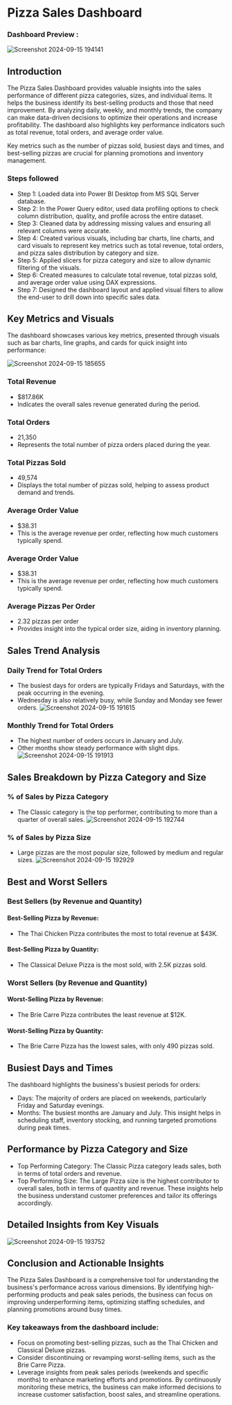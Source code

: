 
# Pizza Sales Dashboard

### Dashboard Preview :
![Screenshot 2024-09-15 194141](https://github.com/user-attachments/assets/e839498b-c85e-4b21-b1fe-941d109f4c88)

## Introduction

The Pizza Sales Dashboard provides valuable insights into the sales performance of different pizza categories, sizes, and individual items. It helps the business identify its best-selling products and those that need improvement. By analyzing daily, weekly, and monthly trends, the company can make data-driven decisions to optimize their operations and increase profitability. The dashboard also highlights key performance indicators such as total revenue, total orders, and average order value.

Key metrics such as the number of pizzas sold, busiest days and times, and best-selling pizzas are crucial for planning promotions and inventory management. 




### Steps followed 

- Step 1: Loaded data into Power BI Desktop from MS SQL Server database.
- Step 2: In the Power Query editor, used data profiling options to check column distribution, quality, and profile across the entire dataset.
- Step 3: Cleaned data by addressing missing values and ensuring all relevant columns were accurate.
- Step 4: Created various visuals, including bar charts, line charts, and card visuals to represent key metrics such as total revenue, total orders, and pizza sales distribution by category and size.
- Step 5: Applied slicers for pizza category and size to allow dynamic filtering of the visuals.
- Step 6: Created measures to calculate total revenue, total pizzas sold, and average order value using DAX expressions.
- Step 7: Designed the dashboard layout and applied visual filters to allow the end-user to drill down into specific sales data. 



        
## Key Metrics and Visuals
The dashboard showcases various key metrics, presented through visuals such as bar charts, line graphs, and cards for quick insight into performance:

![Screenshot 2024-09-15 185655](https://github.com/user-attachments/assets/d52e0172-a133-4746-9e78-01803ae539b5)


### Total Revenue
- $817.86K
- Indicates the overall sales revenue generated during the period.
### Total Orders
- 21,350
- Represents the total number of pizza orders placed during the year.
### Total Pizzas Sold
- 49,574
- Displays the total number of pizzas sold, helping to assess product demand and trends.
### Average Order Value
- $38.31
- This is the average revenue per order, reflecting how much customers typically spend.
### Average Order Value
- $38.31
- This is the average revenue per order, reflecting how much customers typically spend.
### Average Pizzas Per Order
- 2.32 pizzas per order
- Provides insight into the typical order size, aiding in inventory planning.
## Sales Trend Analysis
### Daily Trend for Total Orders
- The busiest days for orders are typically Fridays and Saturdays, with the peak occurring in the evening.
- Wednesday is also relatively busy, while Sunday and Monday see fewer orders.
![Screenshot 2024-09-15 191615](https://github.com/user-attachments/assets/391a4e31-777b-4c53-ae01-da4b636302a2)
### Monthly Trend for Total Orders
- The highest number of orders occurs in January and July.
- Other months show steady performance with slight dips.
![Screenshot 2024-09-15 191913](https://github.com/user-attachments/assets/dc35f8a5-de12-45dd-b3f2-434371c236a9)
## Sales Breakdown by Pizza Category and Size
### % of Sales by Pizza Category
- The Classic category is the top performer, contributing to more than a quarter of overall sales.
![Screenshot 2024-09-15 192744](https://github.com/user-attachments/assets/8ebd8e2c-6f43-4ed2-9388-b308927e3376)
### % of Sales by Pizza Size
- Large pizzas are the most popular size, followed by medium and regular sizes.
![Screenshot 2024-09-15 192929](https://github.com/user-attachments/assets/7a455e37-3bae-460a-8614-715961e90b32)
## Best and Worst Sellers
### Best Sellers (by Revenue and Quantity)
#### Best-Selling Pizza by Revenue:
- The Thai Chicken Pizza contributes the most to total revenue at $43K.
#### Best-Selling Pizza by Quantity:
- The Classical Deluxe Pizza is the most sold, with 2.5K pizzas sold.
### Worst Sellers (by Revenue and Quantity)
#### Worst-Selling Pizza by Revenue:
- The Brie Carre Pizza contributes the least revenue at $12K.
#### Worst-Selling Pizza by Quantity:
- The Brie Carre Pizza has the lowest sales, with only 490 pizzas sold.
## Busiest Days and Times
The dashboard highlights the business's busiest periods for orders:

- Days: The majority of orders are placed on weekends, particularly Friday and Saturday evenings.
- Months: The busiest months are January and July.
This insight helps in scheduling staff, inventory stocking, and running targeted promotions during peak times.
## Performance by Pizza Category and Size
- Top Performing Category: The Classic Pizza category leads sales, both in terms of total orders and revenue.
- Top Performing Size: The Large Pizza size is the highest contributor to overall sales, both in terms of quantity and revenue.
These insights help the business understand customer preferences and tailor its offerings accordingly.
## Detailed Insights from Key Visuals
![Screenshot 2024-09-15 193752](https://github.com/user-attachments/assets/9ee229e8-07ac-484d-811f-d6a7d120b865)
## Conclusion and Actionable Insights
The Pizza Sales Dashboard is a comprehensive tool for understanding the business's performance across various dimensions. By identifying high-performing products and peak sales periods, the business can focus on improving underperforming items, optimizing staffing schedules, and planning promotions around busy times.

### Key takeaways from the dashboard include:

- Focus on promoting best-selling pizzas, such as the Thai Chicken and Classical Deluxe pizzas.
- Consider discontinuing or revamping worst-selling items, such as the Brie Carre Pizza.
- Leverage insights from peak sales periods (weekends and specific months) to enhance marketing efforts and promotions.
By continuously monitoring these metrics, the business can make informed decisions to increase customer satisfaction, boost sales, and streamline operations.
